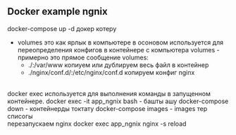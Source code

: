 ## Docker example ngnix


docker-compose up -d докер котеру
<br>
- volumes это как ярлык в компьютере
в осоновом используется для переопределения конфигов в контейнере с компьютера
volumes - примерно это прямое сообщение 
volumes:
  - ./:/var/www копиуем или дублируем весь файл в контейнер
  - ./nginx/conf.d/:/etc/nginx/conf.d копируем конфиг nginx
<br>
docker exec используется для выполнения команды в запущенном контейнере. 
 docker exec -it app_ngnix bash   - башты ашу
docker-compose down - контейнерды токтату
docker-compose images - images тер списогы

<br>
 перезапускаем nginx
 docker exec app_ngnix nginx -s reload
<br>